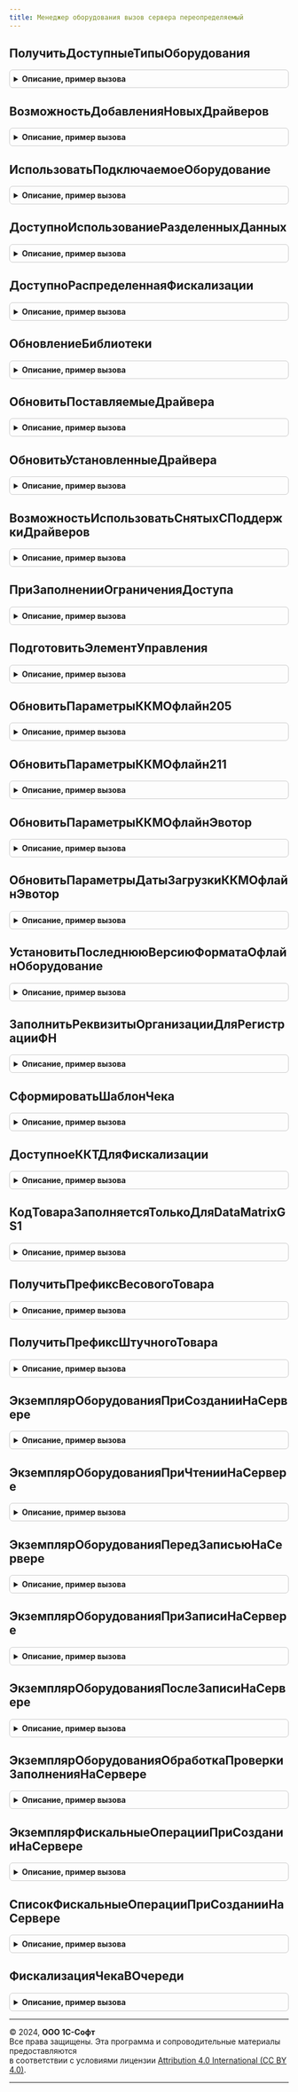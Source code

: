 ```yaml
---
title: Менеджер оборудования вызов сервера переопределяемый
---
```



## ПолучитьДоступныеТипыОборудования
<details style="margin: 1em 0; padding: 0.5em; border: 1px solid #ccc; border-radius: 6px;">

<summary style="font-weight: bold; cursor: pointer;">Описание, пример вызова</summary>

```bsl

// Возвращает список доступных типов оборудования.
//
// Возвращаемое значение:
//   Массив - Массив доступных типов подключаемого оборудования в конфигурации.
//
Функция ПолучитьДоступныеТипыОборудования() Экспорт
```

Пример вызова
```bsl
Результат = МенеджерОборудованияВызовСервераПереопределяемый.ПолучитьДоступныеТипыОборудования() 
```
</details>

## ВозможностьДобавленияНовыхДрайверов
<details style="margin: 1em 0; padding: 0.5em; border: 1px solid #ccc; border-radius: 6px;">

<summary style="font-weight: bold; cursor: pointer;">Описание, пример вызова</summary>

```bsl

// Возвращает флаг возможности добавления новых драйверов в справочник драйверов.
//
// Возвращаемое значение:
//   Булево - В случае разрешение добавления новых драйверов возвращает Истина.
//
Функция ВозможностьДобавленияНовыхДрайверов() Экспорт
```

Пример вызова
```bsl
Результат = МенеджерОборудованияВызовСервераПереопределяемый.ВозможностьДобавленияНовыхДрайверов() 
```
</details>

## ИспользоватьПодключаемоеОборудование
<details style="margin: 1em 0; padding: 0.5em; border: 1px solid #ccc; border-radius: 6px;">

<summary style="font-weight: bold; cursor: pointer;">Описание, пример вызова</summary>

```bsl

// Возвращает флаг возможности использовать подключаемое оборудование.
//
// Возвращаемое значение:
//   Булево - В случае разрешение использовать подключаемое оборудование.
//
Функция ИспользоватьПодключаемоеОборудование() Экспорт
```

Пример вызова
```bsl
Результат = МенеджерОборудованияВызовСервераПереопределяемый.ИспользоватьПодключаемоеОборудование() 
```
</details>

## ДоступноИспользованиеРазделенныхДанных
<details style="margin: 1em 0; padding: 0.5em; border: 1px solid #ccc; border-radius: 6px;">

<summary style="font-weight: bold; cursor: pointer;">Описание, пример вызова</summary>

```bsl

// Возвращает признак возможности обращения к разделенным данным из текущего сеанса.
//
// Возвращаемое значение:
//  Булево - В случае вызова в неразделенной конфигурации возвращает Истина.
//
Функция ДоступноИспользованиеРазделенныхДанных() Экспорт
```

Пример вызова
```bsl
Результат = МенеджерОборудованияВызовСервераПереопределяемый.ДоступноИспользованиеРазделенныхДанных() 
```
</details>

## ДоступноРаспределеннаяФискализации
<details style="margin: 1em 0; padding: 0.5em; border: 1px solid #ccc; border-radius: 6px;">

<summary style="font-weight: bold; cursor: pointer;">Описание, пример вызова</summary>

```bsl

// Возвращает признак доступности распределенной фискализации.
//
// Возвращаемое значение:
//  Булево - В случае доступности распределенной фискализации.
//
Функция ДоступноРаспределеннаяФискализации() Экспорт
```

Пример вызова
```bsl
Результат = МенеджерОборудованияВызовСервераПереопределяемый.ДоступноРаспределеннаяФискализации() 
```
</details>

## ОбновлениеБиблиотеки
<details style="margin: 1em 0; padding: 0.5em; border: 1px solid #ccc; border-radius: 6px;">

<summary style="font-weight: bold; cursor: pointer;">Описание, пример вызова</summary>

```bsl

// Обновление библиотеки в целевой конфигурации.
//
Процедура ОбновлениеБиблиотеки() Экспорт
```

Пример вызова
```bsl
МенеджерОборудованияВызовСервераПереопределяемый.ОбновлениеБиблиотеки() 
```
</details>

## ОбновитьПоставляемыеДрайвера
<details style="margin: 1em 0; padding: 0.5em; border: 1px solid #ccc; border-radius: 6px;">

<summary style="font-weight: bold; cursor: pointer;">Описание, пример вызова</summary>

```bsl

// Обновить поставляемые драйверы в составе конфигурации.
//
Процедура ОбновитьПоставляемыеДрайвера() Экспорт
```

Пример вызова
```bsl
МенеджерОборудованияВызовСервераПереопределяемый.ОбновитьПоставляемыеДрайвера() 
```
</details>

## ОбновитьУстановленныеДрайвера
<details style="margin: 1em 0; padding: 0.5em; border: 1px solid #ccc; border-radius: 6px;">

<summary style="font-weight: bold; cursor: pointer;">Описание, пример вызова</summary>

```bsl

// Обновить установленные драйвера.
//
Процедура ОбновитьУстановленныеДрайвера() Экспорт
```

Пример вызова
```bsl
МенеджерОборудованияВызовСервераПереопределяемый.ОбновитьУстановленныеДрайвера() 
```
</details>

## ВозможностьИспользоватьСнятыхСПоддержкиДрайверов
<details style="margin: 1em 0; padding: 0.5em; border: 1px solid #ccc; border-radius: 6px;">

<summary style="font-weight: bold; cursor: pointer;">Описание, пример вызова</summary>

```bsl

// Возвращает флаг возможности использовать драйверов снятых с поддержки.
//
// Возвращаемое значение:
//   Булево - В случае возможность использовать снятых с поддержки драйверов возвращает Истина.
//
Функция ВозможностьИспользоватьСнятыхСПоддержкиДрайверов() Экспорт
```

Пример вызова
```bsl
Результат = МенеджерОборудованияВызовСервераПереопределяемый.ВозможностьИспользоватьСнятыхСПоддержкиДрайверов() 
```
</details>

## ПриЗаполненииОграниченияДоступа
<details style="margin: 1em 0; padding: 0.5em; border: 1px solid #ccc; border-radius: 6px;">

<summary style="font-weight: bold; cursor: pointer;">Описание, пример вызова</summary>

```bsl

// Переопределяемая процедура для подсистемы управление доступом СтандартныеПодсистемы
// См. УправлениеДоступомПереопределяемый.ПриЗаполненииСписковСОграничениемДоступа.
//
Процедура ПриЗаполненииОграниченияДоступа(Менеджер, Ограничение) Экспорт
```

Пример вызова
```bsl
МенеджерОборудованияВызовСервераПереопределяемый.ПриЗаполненииОграниченияДоступа(Менеджер, Ограничение) 
```
</details>

## ПодготовитьЭлементУправления
<details style="margin: 1em 0; padding: 0.5em; border: 1px solid #ccc; border-radius: 6px;">

<summary style="font-weight: bold; cursor: pointer;">Описание, пример вызова</summary>

```bsl

// Дополнительные переопределяемые действия с элементом формы
// служит для учета специфики визуального отображения в зависимости от типа клиента.
//
Процедура ПодготовитьЭлементУправления(ЭлементУправления, СтандартнаяОбработка) Экспорт
```

Пример вызова
```bsl
МенеджерОборудованияВызовСервераПереопределяемый.ПодготовитьЭлементУправления(ЭлементУправления, СтандартнаяОбработка) 
```
</details>

## ОбновитьПараметрыККМОфлайн205
<details style="margin: 1em 0; padding: 0.5em; border: 1px solid #ccc; border-radius: 6px;">

<summary style="font-weight: bold; cursor: pointer;">Описание, пример вызова</summary>

```bsl

// Обновить параметры ККМ Офлайн.
//
Процедура ОбновитьПараметрыККМОфлайн205() Экспорт
```

Пример вызова
```bsl
МенеджерОборудованияВызовСервераПереопределяемый.ОбновитьПараметрыККМОфлайн205() 
```
</details>

## ОбновитьПараметрыККМОфлайн211
<details style="margin: 1em 0; padding: 0.5em; border: 1px solid #ccc; border-radius: 6px;">

<summary style="font-weight: bold; cursor: pointer;">Описание, пример вызова</summary>

```bsl

// Обновить параметры ККМ Офлайн.
//
Процедура ОбновитьПараметрыККМОфлайн211() Экспорт
```

Пример вызова
```bsl
МенеджерОборудованияВызовСервераПереопределяемый.ОбновитьПараметрыККМОфлайн211() 
```
</details>

## ОбновитьПараметрыККМОфлайнЭвотор
<details style="margin: 1em 0; padding: 0.5em; border: 1px solid #ccc; border-radius: 6px;">

<summary style="font-weight: bold; cursor: pointer;">Описание, пример вызова</summary>

```bsl

//Обновить параметры ККМ Офлайн Эвотор
//
Процедура ОбновитьПараметрыККМОфлайнЭвотор() Экспорт
```

Пример вызова
```bsl
МенеджерОборудованияВызовСервераПереопределяемый.ОбновитьПараметрыККМОфлайнЭвотор() 
```
</details>

## ОбновитьПараметрыДатыЗагрузкиККМОфлайнЭвотор
<details style="margin: 1em 0; padding: 0.5em; border: 1px solid #ccc; border-radius: 6px;">

<summary style="font-weight: bold; cursor: pointer;">Описание, пример вызова</summary>

```bsl

//Обновить параметры ККМ Офлайн Эвотор
Процедура ОбновитьПараметрыДатыЗагрузкиККМОфлайнЭвотор() Экспорт
```

Пример вызова
```bsl
МенеджерОборудованияВызовСервераПереопределяемый.ОбновитьПараметрыДатыЗагрузкиККМОфлайнЭвотор() 
```
</details>

## УстановитьПоследнююВерсиюФорматаОфлайнОборудование
<details style="margin: 1em 0; padding: 0.5em; border: 1px solid #ccc; border-radius: 6px;">

<summary style="font-weight: bold; cursor: pointer;">Описание, пример вызова</summary>

```bsl

// Обновить параметры ККМ Офлайн.
//
Процедура УстановитьПоследнююВерсиюФорматаОфлайнОборудование() Экспорт
```

Пример вызова
```bsl
МенеджерОборудованияВызовСервераПереопределяемый.УстановитьПоследнююВерсиюФорматаОфлайнОборудование() 
```
</details>

## ЗаполнитьРеквизитыОрганизацииДляРегистрацииФН
<details style="margin: 1em 0; padding: 0.5em; border: 1px solid #ccc; border-radius: 6px;">

<summary style="font-weight: bold; cursor: pointer;">Описание, пример вызова</summary>

```bsl

// Процедура заполняет реквизиты организации для регистрации ФН.
//
Процедура ЗаполнитьРеквизитыОрганизацииДляРегистрацииФН(Организация, ПараметрыРегистрации) Экспорт
```

Пример вызова
```bsl
МенеджерОборудованияВызовСервераПереопределяемый.ЗаполнитьРеквизитыОрганизацииДляРегистрацииФН(Организация, ПараметрыРегистрации) 
```
</details>

## СформироватьШаблонЧека
<details style="margin: 1em 0; padding: 0.5em; border: 1px solid #ccc; border-radius: 6px;">

<summary style="font-weight: bold; cursor: pointer;">Описание, пример вызова</summary>

```bsl

// Переопределяет формируемый шаблон чека.
//
Функция СформироватьШаблонЧека(ОбщиеПараметры, ДополнительныйТекст, СтандартнаяОбработка, ТипОборудования = "") Экспорт
```

Пример вызова
```bsl
Результат = МенеджерОборудованияВызовСервераПереопределяемый.СформироватьШаблонЧека(ОбщиеПараметры, ДополнительныйТекст, СтандартнаяОбработка, ТипОборудования);
```
</details>

## ДоступноеККТДляФискализации
<details style="margin: 1em 0; padding: 0.5em; border: 1px solid #ccc; border-radius: 6px;">

<summary style="font-weight: bold; cursor: pointer;">Описание, пример вызова</summary>

```bsl

// Переопределяет доступное ККТ для фискализации чека
// Параметры:
//  РеквизитыЧека - Структура - реквизиты фискального чека
//  СписокУстройств - Массив - список доступных ККТ для фискализации
//  ИдентификаторУстройстваККТ - Ссылка - выбранное ККТ для фискализации
//
Процедура ДоступноеККТДляФискализации(РеквизитыЧека, СписокУстройств, ИдентификаторУстройстваККТ) Экспорт
```

Пример вызова
```bsl
МенеджерОборудованияВызовСервераПереопределяемый.ДоступноеККТДляФискализации(РеквизитыЧека, СписокУстройств, ИдентификаторУстройстваККТ) 
```
</details>

## КодТовараЗаполняетсяТолькоДляDataMatrixGS1
<details style="margin: 1em 0; padding: 0.5em; border: 1px solid #ccc; border-radius: 6px;">

<summary style="font-weight: bold; cursor: pointer;">Описание, пример вызова</summary>

```bsl

// Возвращает признак заполнения тега 1162 (код товара) только для DataMatrixGS1.
//
// Возвращаемое значение:
//  Булево - Если код товара заполняется только для КМ DataMatrixGS1.
//
Функция КодТовараЗаполняетсяТолькоДляDataMatrixGS1() Экспорт
```

Пример вызова
```bsl
Результат = МенеджерОборудованияВызовСервераПереопределяемый.КодТовараЗаполняетсяТолькоДляDataMatrixGS1() 
```
</details>

## ПолучитьПрефиксВесовогоТовара
<details style="margin: 1em 0; padding: 0.5em; border: 1px solid #ccc; border-radius: 6px;">

<summary style="font-weight: bold; cursor: pointer;">Описание, пример вызова</summary>

```bsl

// Функция возвращает префикс весового товара применяемого для генерации штрихкода.
// Используется при выгрузке в весы с печатью этикеток.
//
// Параметры:
//  ПодключаемоеОборудованиеСсылка - Ссылка на экземпляр подключаемого оборудования.
//
// Возвращаемое значение:
//   Число - Префикс весового товара.
//
Функция ПолучитьПрефиксВесовогоТовара(ПодключаемоеОборудованиеСсылка) Экспорт
```

Пример вызова
```bsl
Результат = МенеджерОборудованияВызовСервераПереопределяемый.ПолучитьПрефиксВесовогоТовара(ПодключаемоеОборудованиеСсылка) 
```
</details>

## ПолучитьПрефиксШтучногоТовара
<details style="margin: 1em 0; padding: 0.5em; border: 1px solid #ccc; border-radius: 6px;">

<summary style="font-weight: bold; cursor: pointer;">Описание, пример вызова</summary>

```bsl

// Функция возвращает префикс штучного товара применяемого для генерации штрихкода.
// Используется при выгрузке в весы с печатью этикеток.
//
// Параметры:
//  ПодключаемоеОборудованиеСсылка - Ссылка на экземпляр подключаемого оборудования.
//
// Возвращаемое значение:
//   Число - Префикс штучного товара который фасуется на весах.
//
Функция ПолучитьПрефиксШтучногоТовара(ПодключаемоеОборудованиеСсылка) Экспорт
```

Пример вызова
```bsl
Результат = МенеджерОборудованияВызовСервераПереопределяемый.ПолучитьПрефиксШтучногоТовара(ПодключаемоеОборудованиеСсылка) 
```
</details>

## ЭкземплярОборудованияПриСозданииНаСервере
<details style="margin: 1em 0; padding: 0.5em; border: 1px solid #ccc; border-radius: 6px;">

<summary style="font-weight: bold; cursor: pointer;">Описание, пример вызова</summary>

```bsl

// Дополнительные переопределяемые действия с управляемой формой в Экземпляре оборудования
// при событии "ПриСозданииНаСервере".
//
// Параметры:
//  Объект - СправочникОбъект.ПодключаемоеОборудование - Объект подключаемого оборудования.
//  ЭтаФорма - ФормаКлиентскогоПриложения - Форма настройки оборудования
//  Отказ - Булево - Отказ создания
//  Параметры - Структура - Параметры операции
//  СтандартнаяОбработка - Булево - Стандартная обработка
//
Процедура ЭкземплярОборудованияПриСозданииНаСервере(Объект, ЭтаФорма, Отказ, Параметры, СтандартнаяОбработка) Экспорт
```

Пример вызова
```bsl
МенеджерОборудованияВызовСервераПереопределяемый.ЭкземплярОборудованияПриСозданииНаСервере(Объект, ЭтаФорма, Отказ, Параметры, СтандартнаяОбработка) 
```
</details>

## ЭкземплярОборудованияПриЧтенииНаСервере
<details style="margin: 1em 0; padding: 0.5em; border: 1px solid #ccc; border-radius: 6px;">

<summary style="font-weight: bold; cursor: pointer;">Описание, пример вызова</summary>

```bsl

// Дополнительные переопределяемые действия с управляемой формой в Экземпляре оборудования
// при событии "ПриЧтенииНаСервере".
//
// Параметры:
//  ТекущийОбъект - СправочникОбъект.ПодключаемоеОборудование - Объект подключаемого оборудования.
//  ЭтаФорма - ФормаКлиентскогоПриложения - Форма настройки оборудования
//
Процедура ЭкземплярОборудованияПриЧтенииНаСервере(ТекущийОбъект, ЭтаФорма) Экспорт
```

Пример вызова
```bsl
МенеджерОборудованияВызовСервераПереопределяемый.ЭкземплярОборудованияПриЧтенииНаСервере(ТекущийОбъект, ЭтаФорма) 
```
</details>

## ЭкземплярОборудованияПередЗаписьюНаСервере
<details style="margin: 1em 0; padding: 0.5em; border: 1px solid #ccc; border-radius: 6px;">

<summary style="font-weight: bold; cursor: pointer;">Описание, пример вызова</summary>

```bsl

// Дополнительные переопределяемые действия с управляемой формой в Экземпляре оборудования
// при событии "ПередЗаписьюНаСервере".
//
// Параметры:
//  Отказ - Булево - Отказ операции
//  ТекущийОбъект - СправочникОбъект.ПодключаемоеОборудование - Объект подключаемого оборудования.
//  ПараметрыЗаписи - Структура - Параметры операции
//
Процедура ЭкземплярОборудованияПередЗаписьюНаСервере(Отказ, ТекущийОбъект, ПараметрыЗаписи) Экспорт
```

Пример вызова
```bsl
МенеджерОборудованияВызовСервераПереопределяемый.ЭкземплярОборудованияПередЗаписьюНаСервере(Отказ, ТекущийОбъект, ПараметрыЗаписи) 
```
</details>

## ЭкземплярОборудованияПриЗаписиНаСервере
<details style="margin: 1em 0; padding: 0.5em; border: 1px solid #ccc; border-radius: 6px;">

<summary style="font-weight: bold; cursor: pointer;">Описание, пример вызова</summary>

```bsl

// Дополнительные переопределяемые действия с управляемой формой в Экземпляре оборудования
// при событии "ПриЗаписиНаСервере".
//
// Параметры:
//  Отказ - Булево - Отказ операции
//  ТекущийОбъект - СправочникОбъект.ПодключаемоеОборудование - Объект подключаемого оборудования.
//  ПараметрыЗаписи - Структура - Параметры операции
//
Процедура ЭкземплярОборудованияПриЗаписиНаСервере(Отказ, ТекущийОбъект, ПараметрыЗаписи) Экспорт
```

Пример вызова
```bsl
МенеджерОборудованияВызовСервераПереопределяемый.ЭкземплярОборудованияПриЗаписиНаСервере(Отказ, ТекущийОбъект, ПараметрыЗаписи) 
```
</details>

## ЭкземплярОборудованияПослеЗаписиНаСервере
<details style="margin: 1em 0; padding: 0.5em; border: 1px solid #ccc; border-radius: 6px;">

<summary style="font-weight: bold; cursor: pointer;">Описание, пример вызова</summary>

```bsl

// Дополнительные переопределяемые действия с управляемой формой в Экземпляре оборудования
// при событии "ПослеЗаписиНаСервере".
//
// Параметры:
//  ТекущийОбъект - СправочникОбъект.ПодключаемоеОборудование - Объект подключаемого оборудования.
//  ПараметрыЗаписи - Структура - Параметры операции
//
Процедура ЭкземплярОборудованияПослеЗаписиНаСервере(ТекущийОбъект, ПараметрыЗаписи) Экспорт
```

Пример вызова
```bsl
МенеджерОборудованияВызовСервераПереопределяемый.ЭкземплярОборудованияПослеЗаписиНаСервере(ТекущийОбъект, ПараметрыЗаписи) 
```
</details>

## ЭкземплярОборудованияОбработкаПроверкиЗаполненияНаСервере
<details style="margin: 1em 0; padding: 0.5em; border: 1px solid #ccc; border-radius: 6px;">

<summary style="font-weight: bold; cursor: pointer;">Описание, пример вызова</summary>

```bsl

// Дополнительные переопределяемые действия с управляемой формой в Экземпляре оборудования
// при событии "ОбработкаПроверкиЗаполненияНаСервере".
//
// Параметры:
//  Объект - СправочникОбъект.ПодключаемоеОборудование - Объект подключаемого оборудования.
//  ЭтаФорма - ФормаКлиентскогоПриложения - Форма настройки оборудования
//  Отказ - Булево - Отказ создания
//  ПроверяемыеРеквизиты - Структура - Проверяемые реквизиты
//
Процедура ЭкземплярОборудованияОбработкаПроверкиЗаполненияНаСервере(Объект, ЭтаФорма, Отказ, ПроверяемыеРеквизиты) Экспорт
```

Пример вызова
```bsl
МенеджерОборудованияВызовСервераПереопределяемый.ЭкземплярОборудованияОбработкаПроверкиЗаполненияНаСервере(Объект, ЭтаФорма, Отказ, ПроверяемыеРеквизиты) 
```
</details>

## ЭкземплярФискальныеОперацииПриСозданииНаСервере
<details style="margin: 1em 0; padding: 0.5em; border: 1px solid #ccc; border-radius: 6px;">

<summary style="font-weight: bold; cursor: pointer;">Описание, пример вызова</summary>

```bsl

// Дополнительные переопределяемые действия с управляемой формой в Экземпляре Фискальные операции
// при событии "ПриСозданииНаСервере".
//
// Параметры:
//  Запись - Запись - Запись фискальные операции.
//  ЭтаФорма - ФормаКлиентскогоПриложения - Форма настройки оборудования
//  Отказ - Булево - Отказ создания
//  Параметры - Структура - Параметры операции
//  СтандартнаяОбработка - Булево - Стандартная обработка
//
Процедура ЭкземплярФискальныеОперацииПриСозданииНаСервере(Запись, ЭтаФорма, Отказ, Параметры, СтандартнаяОбработка) Экспорт
```

Пример вызова
```bsl
МенеджерОборудованияВызовСервераПереопределяемый.ЭкземплярФискальныеОперацииПриСозданииНаСервере(Запись, ЭтаФорма, Отказ, Параметры, СтандартнаяОбработка) 
```
</details>

## СписокФискальныеОперацииПриСозданииНаСервере
<details style="margin: 1em 0; padding: 0.5em; border: 1px solid #ccc; border-radius: 6px;">

<summary style="font-weight: bold; cursor: pointer;">Описание, пример вызова</summary>

```bsl

// Дополнительные переопределяемые действия с управляемой формой в Список Фискальные операции
// при событии "ПриСозданииНаСервере".
//
// Параметры:
//  ЭтаФорма – ФормаКлиентскогоПриложения – Форма настройки оборудования
//  Отказ - Булево - Отказ создания
//  Параметры - Структура - Параметры операции
//  СтандартнаяОбработка - Булево - Стандартная обработка
//
Процедура СписокФискальныеОперацииПриСозданииНаСервере(ЭтаФорма, Отказ, Параметры, СтандартнаяОбработка) Экспорт
```

Пример вызова
```bsl
МенеджерОборудованияВызовСервераПереопределяемый.СписокФискальныеОперацииПриСозданииНаСервере(ЭтаФорма, Отказ, Параметры, СтандартнаяОбработка) 
```
</details>

## ФискализацияЧекаВОчереди
<details style="margin: 1em 0; padding: 0.5em; border: 1px solid #ccc; border-radius: 6px;">

<summary style="font-weight: bold; cursor: pointer;">Описание, пример вызова</summary>

```bsl

// Завершение фискализация чека в очереди
//
// Параметры:
//  ИдентификаторФискальнойЗаписи - Строка - Идентификатор фискальной записи
//  ПараметрыФискализации - Структура - Параметры операции
//  СтандартнаяОбработка - СправочникСсылка - СправочникСсылка.ПодключаемоеОборудование
//  РезультатФискализации - Структура - Результат Фискализации
//
Процедура ФискализацияЧекаВОчереди(ИдентификаторФискальнойЗаписи, ПараметрыФискализации, ОборудованиеККТ, РезультатФискализации) Экспорт
```

Пример вызова
```bsl
МенеджерОборудованияВызовСервераПереопределяемый.ФискализацияЧекаВОчереди(ИдентификаторФискальнойЗаписи, ПараметрыФискализации, ОборудованиеККТ, РезультатФискализации) 
```
</details>

---

© 2024, **ООО 1С-Софт**  
Все права защищены. Эта программа и сопроводительные материалы предоставляются  
в соответствии с условиями лицензии [Attribution 4.0 International (CC BY 4.0)](https://creativecommons.org/licenses/by/4.0/legalcode).

---
